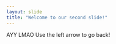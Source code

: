 ```yaml
---
layout: slide
title: "Welcome to our second slide!"
---
```

AYY LMAO 
Use the left arrow to go back!
